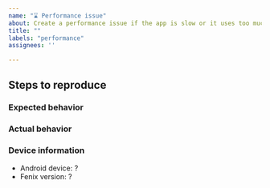 ```yaml
---
name: "⌛ Performance issue"
about: Create a performance issue if the app is slow or it uses too much memory, disk space, battery, or network data
title: ""
labels: "performance"
assignees: ''

---
```


## Steps to reproduce

### Expected behavior

### Actual behavior

### Device information

* Android device: ?
* Fenix version: ?
